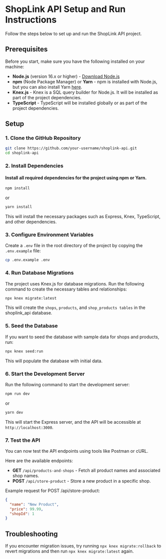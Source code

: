 # ShopLink API Setup and Run Instructions

Follow the steps below to set up and run the ShopLink API project.

## Prerequisites

Before you start, make sure you have the following installed on your machine:
- **Node.js** (version 16.x or higher) - [Download Node.js](https://nodejs.org/)
- **npm** (Node Package Manager) or **Yarn** - npm is installed with Node.js, but you can also install Yarn [here](https://yarnpkg.com/).
- **Knex.js** - Knex is a SQL query builder for Node.js. It will be installed as part of the project dependencies.
- **TypeScript** - TypeScript will be installed globally or as part of the project dependencies.

## Setup

### 1. Clone the GitHub Repository

```bash
git clone https://github.com/your-username/shoplink-api.git
cd shoplink-api
```

### 2. Install Dependencies
#### Install all required dependencies for the project using npm or Yarn.
```bash
npm install
```
or
```bash
yarn install
```
This will install the necessary packages such as Express, Knex, TypeScript, and other dependencies.

### 3. Configure Environment Variables
Create a `.env` file in the root directory of the project by copying the `.env.example` file:
```bash
cp .env.example .env
```

### 4. Run Database Migrations
The project uses Knex.js for database migrations. Run the following command to create the necessary tables and relationships:
```bash
npx knex migrate:latest
```
This will create the `shops`, `products`, and `shop_products tables` in the shoplink_api database.

### 5. Seed the Database
If you want to seed the database with sample data for shops and products, run:
```bash
npx knex seed:run
```
This will populate the database with initial data.

### 6. Start the Development Server
Run the following command to start the development server:
```bash
npm run dev
```
or

```bash
yarn dev
```
This will start the Express server, and the API will be accessible at `http://localhost:3000`.

### 7. Test the API
You can now test the API endpoints using tools like Postman or cURL.

Here are the available endpoints:

- **GET** `/api/products-and-shops` - Fetch all product names and associated shop names.
- **POST** `/api/store-product` - Store a new product in a specific shop.

Example request for POST /api/store-product:

```json
{
  "name": "New Product",
  "price": 99.99,
  "shopId": 1
}
```

## Troubleshooting

If you encounter migration issues, try running `npx knex migrate:rollback` to revert migrations and then run `npx knex migrate:latest` again.
